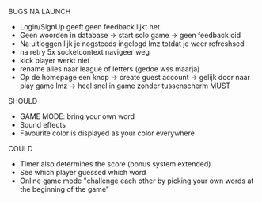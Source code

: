 BUGS NA LAUNCH
- Login/SignUp geeft geen feedback lijkt het
- Geen woorden in database -> start solo game -> geen feedback oid
- Na uitloggen lijk je nogsteeds ingelogd lmz totdat je weer refreshsed
- na retry 5x socketcontext navigeer weg
- kick player werkt niet
- rename alles naar league of letters (gedoe wss maarja)
- Op de homepage een knop -> create guest account -> gelijk door naar play game lmz -> heel snel in game zonder tussenscherm
MUST

SHOULD
- GAME MODE: bring your own word
- Sound effects
- Favourite color is displayed as your color everywhere

COULD
- Timer also determines the score (bonus system extended)
- See which player guessed which word
- Online game mode "challenge each other by picking your own words at the beginning of the game"
